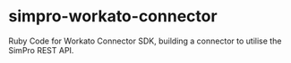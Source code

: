 # simpro-workato-connector
Ruby Code for Workato Connector SDK, building a connector to utilise the SimPro REST API.
